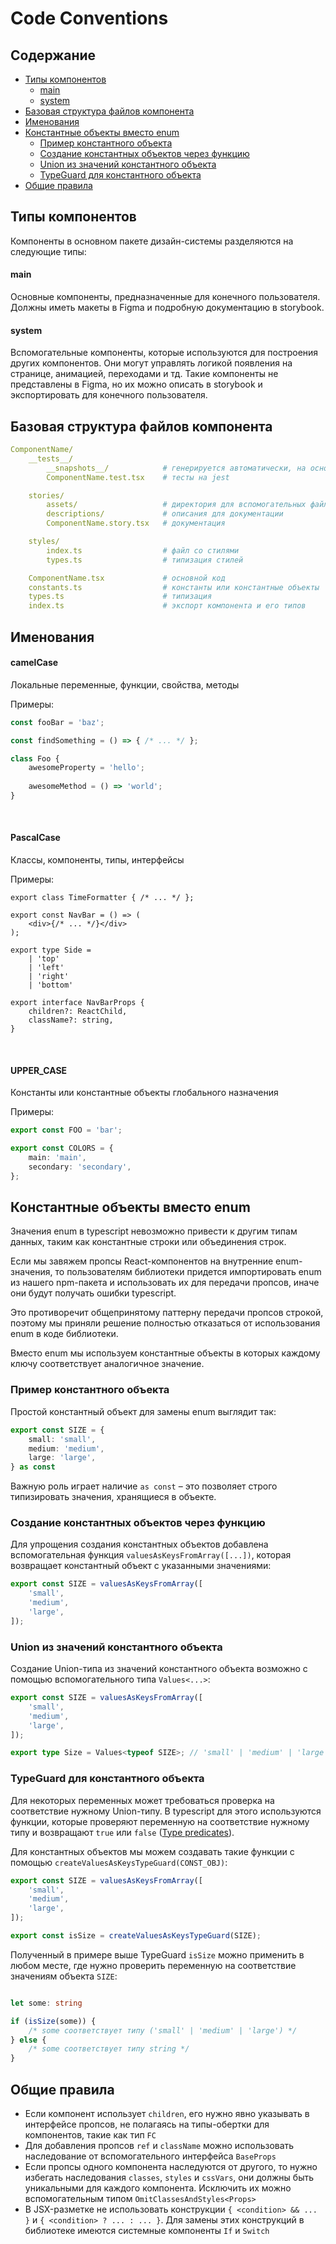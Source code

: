# Code Conventions

## Содержание
- [Типы компонентов](#типы-компонентов)
  - [main](#main)
  - [system](#system)
- [Базовая структура файлов компонента](#базовая-структура-файлов-компонента)
- [Именования](#именования)
- [Константные объекты вместо enum](#константные-объекты-вместо-enum)
  - [Пример константного объекта](#пример-константного-объекта)
  - [Создание константных объектов через функцию](#создание-константных-объектов-через-функцию)
  - [Union из значений константного объекта](#union-из-значений-константного-объекта)
  - [TypeGuard для константного объекта](#typeguard-для-константного-объекта)
- [Общие правила](#общие-правила)

## Типы компонентов
Компоненты в основном пакете дизайн-системы разделяются на следующие типы:

#### main
Основные компоненты, предназначенные для конечного пользователя. Должны иметь макеты в Figma и подробную
документацию в storybook.

#### system
Вспомогательные компоненты, которые используются для построения других компонентов. Они могут управлять
логикой появления на странице, анимацией, переходами и тд. Такие компоненты не представлены в Figma, но их можно
описать в storybook и экспортировать для конечного пользователя.

## Базовая структура файлов компонента

```yaml
ComponentName/
    __tests__/
        __snapshots__/            # генерируется автоматически, на основе тестов
        ComponentName.test.tsx    # тесты на jest

    stories/
        assets/                   # директория для вспомогательных файлов
        descriptions/             # описания для документации
        ComponentName.story.tsx   # документация

    styles/
        index.ts                  # файл со стилями
        types.ts                  # типизация стилей

    ComponentName.tsx             # основной код
    constants.ts                  # константы или константные объекты
    types.ts                      # типизация
    index.ts                      # экспорт компонента и его типов
```


## Именования

#### camelCase
Локальные переменные, функции, свойства, методы

Примеры:
```ts
const fooBar = 'baz';

const findSomething = () => { /* ... */ };

class Foo {
    awesomeProperty = 'hello';
    
    awesomeMethod = () => 'world';
}
```

<br/>

#### PascalCase
Классы, компоненты, типы, интерфейсы

Примеры:
```tsx
export class TimeFormatter { /* ... */ };

export const NavBar = () => (
    <div>{/* ... */}</div>
);

export type Side =
    | 'top'
    | 'left'
    | 'right'
    | 'bottom'

export interface NavBarProps {
    children?: ReactChild,
    className?: string,
}
```

<br/>

#### UPPER_CASE
Константы или константные объекты глобального назначения

Примеры:
```ts
export const FOO = 'bar';

export const COLORS = {
    main: 'main',
    secondary: 'secondary',
};
```

## Константные объекты вместо enum

Значения enum в typescript невозможно привести к другим типам данных, таким как константные строки
или объединения строк.

Если мы завяжем пропсы React-компонентов на внутренние enum-значения, то пользователям
библиотеки придется импортировать enum из нашего npm-пакета и использовать их для передачи пропсов,
иначе они будут получать ошибки typescript.

Это противоречит общепринятому паттерну передачи пропсов строкой,
поэтому мы приняли решение полностью отказаться от использования enum в коде библиотеки.

Вместо enum мы используем константные объекты в которых каждому ключу соответствует аналогичное значение.

### Пример константного объекта

Простой константный объект для замены enum выглядит так:
```ts
export const SIZE = {
    small: 'small',
    medium: 'medium',
    large: 'large',
} as const
```
Важную роль играет наличие `as const` – это позволяет строго типизировать значения, хранящиеся в объекте.

### Создание константных объектов через функцию

Для упрощения создания константных объектов добавлена вспомогательная функция `valuesAsKeysFromArray([...])`,
которая возвращает константный объект с указанными значениями:
```ts
export const SIZE = valuesAsKeysFromArray([
    'small',
    'medium',
    'large',
]);
```

### Union из значений константного объекта

Создание Union-типа из значений константного объекта возможно с помощью вспомогательного типа `Values<...>`:
```ts
export const SIZE = valuesAsKeysFromArray([
    'small',
    'medium',
    'large',
]);

export type Size = Values<typeof SIZE>; // 'small' | 'medium' | 'large'
```

### TypeGuard для константного объекта

Для некоторых переменных может требоваться проверка на соответствие нужному Union-типу. В typescript для этого
используются функции, которые проверяют переменную на соответствие нужному типу и возвращают `true` или `false`
([Type predicates](https://www.typescriptlang.org/docs/handbook/2/narrowing.html#using-type-predicates)).

Для константных объектов мы можем создавать такие функции с помощью `createValuesAsKeysTypeGuard(CONST_OBJ)`:

```ts
export const SIZE = valuesAsKeysFromArray([
    'small',
    'medium',
    'large',
]);

export const isSize = createValuesAsKeysTypeGuard(SIZE);
```
Полученный в примере выше TypeGuard `isSize` можно применить в любом месте, где нужно проверить переменную
на соответствие значениям объекта `SIZE`:
```ts

let some: string

if (isSize(some)) { 
    /* some соответствует типу ('small' | 'medium' | 'large') */
} else {
    /* some соответствует типу string */
}
```

## Общие правила

- Если компонент использует `children`, его нужно явно указывать в интерфейсе пропсов, не полагаясь на типы-обертки
для компонентов, такие как тип `FC`
- Для добавления пропсов `ref` и `className` можно использовать наследование от вспомогательного интерфейса `BaseProps`
- Если пропсы одного компонента наследуются от другого, то нужно избегать наследования `classes`, `styles` и `cssVars`,
они должны быть уникальными для каждого компонента. Исключить их можно вспомогательным типом `OmitClassesAndStyles<Props>`
- В JSX-разметке не использовать конструкции `{ <condition> && ... }` и `{ <condition> ? ... : ... }`. Для замены этих
конструкций в библиотеке имеются системные компоненты `If` и `Switch`
